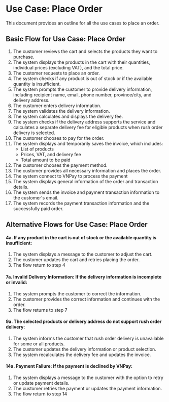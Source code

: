 # Use Case: Place Order

This document provides an outline for all the use cases to place an order.

## Basic Flow for Use Case: Place Order

1. The customer reviews the cart and selects the products they want to purchase.
2. The system displays the products in the cart with their quantities, individual prices (excluding VAT), and the total price.
3. The customer requests to place an order.
4. The system checks if any product is out of stock or if the available quantity is insufficient.
5. The system prompts the customer to provide delivery information, including recipient name, email, phone number, province/city, and delivery address.
6. The customer enters delivery information.
7. The system validates the delivery information.
8. The system calculates and displays the delivery fee.
9. The system checks if the delivery address supports the service and calculates a separate delivery fee for eligible products when rush order delivery is selected.
10. The customer chooses to pay for the order.
11. The system displays and temporarily saves the invoice, which includes:
    - List of products
    - Prices, VAT, and delivery fee
    - Total amount to be paid
12. The customer chooses the payment method.
13. The customer provides all necessary information and places the order.
14. The system connect to VNPay to process the payment
15. The system displays general information of the order and transaction details.
16. The system sends the invoice and payment transaction information to the customer's email.
17. The system records the payment transaction information and the successfully paid order.

## Alternative Flows for Use Case: Place Order

#### 4a. If any product in the cart is out of stock or the available quantity is insufficient:

1. The system displays a message to the customer to adjust the cart.
2. The customer updates the cart and retries placing the order.
3. The flow return to step 4

#### 7a. Invalid Delivery Information: If the delivery information is incomplete or invalid:

1. The system prompts the customer to correct the information.
2. The customer provides the correct information and continues with the order.
3. The flow returns to step 7

#### 9a. The selected products or delivery address do not support rush order delivery:

1. The system informs the customer that rush order delivery is unavailable for some or all products.
2. The customer updates the delivery information or product selection.
3. The system recalculates the delivery fee and updates the invoice.

#### 14a. Payment Failure: If the payment is declined by VNPay:

1. The system displays a message to the customer with the option to retry or update payment details.
2. The customer retries the payment or updates the payment information.
3. The flow return to step 14
